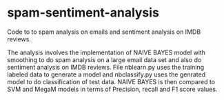 # spam-sentiment-analysis
Code to to spam analysis on emails and sentiment analysis on IMDB reviews.

The analysis involves the implementation of NAIVE BAYES model with smoothing to do spam analysis on a large email data
set and also do sentiment analysis on IMDB reviews.
File nblearn.py uses the training labeled data to generate a model and nbclassify.py uses the genrated model to do
classification of test data.
NAIVE BAYES is then compared to SVM and MegaM models in terms of Precision, recall and F1 score values.
